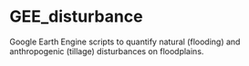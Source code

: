 # GEE_disturbance
Google Earth Engine scripts to quantify natural (flooding) and anthropogenic (tillage) disturbances on floodplains.
